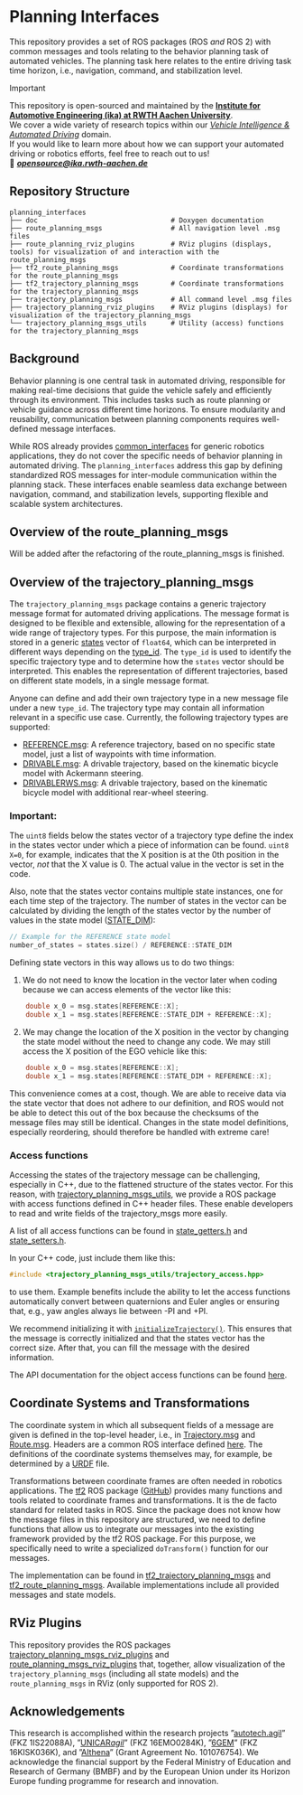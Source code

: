 # Planning Interfaces

This repository provides a set of ROS packages (ROS *and* ROS 2) with common messages and tools relating to the behavior planning task of automated vehicles. The planning task here relates to the entire driving task time horizon, i.e., navigation, command, and stabilization level.

> [!IMPORTANT]  
> This repository is open-sourced and maintained by the [**Institute for Automotive Engineering (ika) at RWTH Aachen University**](https://www.ika.rwth-aachen.de/).  
> We cover a wide variety of research topics within our [*Vehicle Intelligence & Automated Driving*](https://www.ika.rwth-aachen.de/en/competences/fields-of-research/vehicle-intelligence-automated-driving.html) domain.  
> If you would like to learn more about how we can support your automated driving or robotics efforts, feel free to reach out to us!  
> :email: ***opensource@ika.rwth-aachen.de***

## Repository Structure

```
planning_interfaces
├── doc                                 # Doxygen documentation
├── route_planning_msgs                 # All navigation level .msg files
├── route_planning_rviz_plugins         # RViz plugins (displays, tools) for visualization of and interaction with the route_planning_msgs
├── tf2_route_planning_msgs             # Coordinate transformations for the route_planning_msgs
├── tf2_trajectory_planning_msgs        # Coordinate transformations for the trajectory_planning_msgs
├── trajectory_planning_msgs            # All command level .msg files
├── trajectory_planning_rviz_plugins    # RViz plugins (displays) for visualization of the trajectory_planning_msgs
└── trajectory_planning_msgs_utils      # Utility (access) functions for the trajectory_planning_msgs
```

## Background

Behavior planning is one central task in automated driving, responsible for making real-time decisions that guide the vehicle safely and efficiently through its environment. This includes tasks such as route planning or vehicle guidance across different time horizons. To ensure modularity and reusability, communication between planning components requires well-defined message interfaces.

While ROS already provides [common_interfaces](https://github.com/ros2/common_interfaces) for generic robotics applications, they do not cover the specific needs of behavior planning in automated driving. The `planning_interfaces` address this gap by defining standardized ROS messages for inter-module communication within the planning stack. These interfaces enable seamless data exchange between navigation, command, and stabilization levels, supporting flexible and scalable system architectures.

## Overview of the route_planning_msgs
Will be added after the refactoring of the route_planning_msgs is finished.

## Overview of the trajectory_planning_msgs

The `trajectory_planning_msgs` package contains a generic trajectory message format for automated driving applications. The message format is designed to be flexible and extensible, allowing for the representation of a wide range of trajectory types. For this purpose, the main information is stored in a generic [states](trajectory_planning_msgs/msg/Trajectory.msg#L10) vector of `float64`, which can be interpreted in different ways depending on the [type_id](trajectory_planning_msgs/msg/Trajectory.msg#L10). The `type_id` is used to identify the specific trajectory type and to determine how the `states` vector should be interpreted. This enables the representation of different trajectories, based on different state models, in a single message format.

Anyone can define and add their own trajectory type in a new message file under a new `type_id`. The trajectory type may contain all information relevant in a specific use case. Currently, the following trajectory types are supported:
- [REFERENCE.msg](trajectory_planning_msgs/msg/REFERENCE.msg): A reference trajectory, based on no specific state model, just a list of waypoints with time information.
- [DRIVABLE.msg](trajectory_planning_msgs/msg/DRIVABLE.msg): A drivable trajectory, based on the kinematic bicycle model with Ackermann steering.
- [DRIVABLERWS.msg](trajectory_planning_msgs/msg/DRIVABLERWS.msg): A drivable trajectory, based on the kinematic bicycle model with additional rear-wheel steering.

### Important:

The `uint8` fields below the states vector of a trajectory type define the index in the states vector under which a piece of information can be found. `uint8 X=0`, for example, indicates that the X position is at the 0th position in the vector, *not* that the X value is 0. The actual value in the vector is set in the code.

Also, note that the states vector contains multiple state instances, one for each time step of the trajectory. The number of states in the vector can be calculated by dividing the length of the states vector by the number of values in the state model ([STATE_DIM](trajectory_planning_msgs/msg/REFERENCE.msg#5)):
```cpp
// Example for the REFERENCE state model
number_of_states = states.size() / REFERENCE::STATE_DIM
```

Defining state vectors in this way allows us to do two things:

1. We do not need to know the location in the vector later when coding because we can access elements of the vector like this:
```cpp
    double x_0 = msg.states[REFERENCE::X];
    double x_1 = msg.states[REFERENCE::STATE_DIM + REFERENCE::X];
```

2. We may change the location of the X position in the vector by changing the state model without the need to change any code. We may still access the X position of the EGO vehicle like this:
```cpp
    double x_0 = msg.states[REFERENCE::X];
    double x_1 = msg.states[REFERENCE::STATE_DIM + REFERENCE::X];
```

This convenience comes at a cost, though. We are able to receive data via the state vector that does not adhere to our definition, and ROS would not be able to detect this out of the box because the checksums of the message files may still be identical. Changes in the state model definitions, especially reordering, should therefore be handled with extreme care!

### Access functions

Accessing the states of the trajectory message can be challenging, especially in C++, due to the flattened structure of the states vector. For this reason, with [trajectory_planning_msgs_utils](trajectory_planning_msgs_utils), we provide a ROS package with access functions defined in C++ header files. These enable developers to read and write fields of the trajectory_msgs more easily.

A list of all access functions can be found in [state_getters.h](trajectory_planning_msgs_utils/include/trajectory_planning_msgs_utils/impl/state_getters.h) and [state_setters.h](trajectory_planning_msgs_utils/include/trajectory_planning_msgs_utils/impl/state_setters.h).

In your C++ code, just include them like this:

```cpp
#include <trajectory_planning_msgs_utils/trajectory_access.hpp>
```

to use them. Example benefits include the ability to let the access functions automatically convert between quaternions and Euler angles or ensuring that, e.g., yaw angles always lie between -PI and +PI.

We recommend initializing it with [`initializeTrajectory()`](trajectory_planning_msgs_utils/include/trajectory_planning_msgs_utils/impl/init.h#L18). This ensures that the message is correctly initialized and that the states vector has the correct size. After that, you can fill the message with the desired information.

The API documentation for the object access functions can be found [here](https://ika-rwth-aachen.github.io/planning_interfaces).

## Coordinate Systems and Transformations

The coordinate system in which all subsequent fields of a message are given is defined in the top-level header, i.e., in [Trajectory.msg](trajectory_planning_msgs/msg/Trajectory.msg#L1) and [Route.msg](route_planning_msgs/msg/Route.msg#L1). Headers are a common ROS interface defined [here](https://github.com/ros2/common_interfaces/blob/rolling/std_msgs/msg/Header.msg). The definitions of the coordinate systems themselves may, for example, be determined by a [URDF](https://docs.ros.org/en/iron/Tutorials/Intermediate/URDF/URDF-Main.html) file.

Transformations between coordinate frames are often needed in robotics applications. The [tf2](http://wiki.ros.org/tf2) ROS package ([GitHub](https://github.com/ros2/geometry2)) provides many functions and tools related to coordinate frames and transformations. It is the de facto standard for related tasks in ROS. Since the package does not know how the message files in this repository are structured, we need to define functions that allow us to integrate our messages into the existing framework provided by the tf2 ROS package. For this purpose, we specifically need to write a specialized `doTransform()` function for our messages.

The implementation can be found in [tf2_trajectory_planning_msgs](tf2_trajectory_planning_msgs) and [tf2_route_planning_msgs](tf2_route_planning_msgs). Available implementations include all provided messages and state models.

## RViz Plugins

This repository provides the ROS packages [trajectory_planning_msgs_rviz_plugins](trajectory_planning_msgs_rviz_plugins) and [route_planning_msgs_rviz_plugins](route_planning_msgs_rviz_plugins) that, together, allow visualization of the `trajectory_planning_msgs` (including all state models) and the `route_planning_msgs` in RViz (only supported for ROS 2).

## Acknowledgements

This research is accomplished within the research projects ”[autotech.agil](https://www.autotechagil.de/)” (FKZ 1IS22088A), ”[UNICAR*agil*](https://www.unicaragil.de/en/)” (FKZ 16EMO0284K), ”[6GEM](https://www.6gem.de/en/)” (FKZ 16KISK036K), and ”[AIthena](https://aithena.eu/)” (Grant Agreement No. 101076754). We acknowledge the financial support by the Federal Ministry of Education and Research of Germany (BMBF) and by the European Union under its Horizon Europe funding programme for research and innovation.